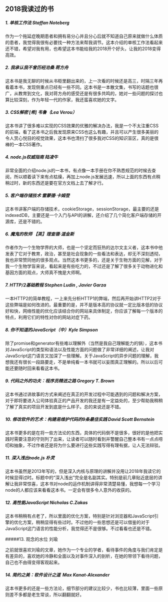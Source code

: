 ## 2018我读过的书

##### 1. 单核工作法 Staffan Noteberg
作为一个拖延症晚期患者和拥有易分心并且分心后就不知道自己原来就做什么体质的患者，我觉得我很有必要找一种方法来帮我调节。这本介绍的单核工作法看起来还不错，希望对我有用，也希望这本书能给我的2018开个好头，让我的2018变得高效。

##### 2. 我承认我不曾历经沧桑  蒋方舟
这本书是我无聊的时候从书柜里翻出来的，上一次看的时候还是高三，时隔三年再看着本书，发现侧重点已经有一些不同。这本书是一本散文集，书写的话题也很广，从教育到文化，我对蒋方舟的感受还是有很多共鸣的，她对一些问题的探讨也算比较深刻，作为年轻一代的作家，我还蛮喜欢她的文字。

##### 3. CSS解密 \[希] 韦鲁（Lea Verou）
这本书讲了很多难以实现的CSS效果的优雅的解决办法，我是一个不太注重CSS的前端，看了这本书之后我发现原来CSS也这么有趣，并且可以产生很多美丽的令人赏心悦目的视觉效果，这本书也清扫了很多我对CSS的知识盲区，真的是很棒的一本CSS著作。
##### 4. node.js权威指南 陆凌牛
非常全面的介绍node.js的一本书，有点像一本手册在你不熟悉规范的时候去查阅，所以顺着读下来有点枯燥，再加上node.js发展迅速，所以上面的东西有点稍稍过时，新的东西还是要在官方文档上去了解才行。

##### 5. 客户端存储技术 雷蒙德·卡姆登
这本书讲客户端的存储技术，cookieStorage，sessionStorage，最主要的还是indexedDB，主要还是一个入门与API的讲解，还介绍了几个简化客户端存储的开源库，还是不错的。

##### 6. 魔鬼的牧师 【英】理查德·道金斯
作者作为一个生物学界的大师，也是一个坚定而狂热的达尔文主义者，这本书中他发表了它对于教育，政治，甚至是社会现象的一些看法和表达，却无不深刻透彻，我也非常赞同他的很多观点。当然这本书更多的，还是关于生物方面的见解，对于我一个生物学盲来说，看起来是有些吃力的，不过还是了解了很多关于动物进化和基因方面的观点，大师真不愧是大师啊。

##### 7. HTTP/2基础教程 Stephen Ludin , Javier Garza
一本HTTP2的简单教程，一上来先分析HTTP1的弊端，然后再开始讲HTTP2对于这些弊端是如何改进的。最重要的是，并不是版本高的协议就一定比版本低的协议好和快，网络性能的优化应该结合你的网站来具体制定，你应该了解每一个版本的特点，利用它们的特性对你的网站对症下药。

##### 8. 你不知道的JavaScript（中）Kyle Simpson
除了promise和generator有些难以理解外（当然是我自己理解能力的锅），这本书对JavaScript的类型和语法以及性能方面的问题做了非常详细的阐述，让我对JavaScript这门语言又加深了一些理解。关于JavaScript的异步问题的理解，我想我还有很长一段路要走，不是单纯看一本书就可以妄图真正理解的。所以以后可能还要随时回来看看这本书。

##### 9. 代码之外的功夫：程序员精进之路 Gregory T. Brown
这本书通过讲故事的方式来阐述在真正的开发过程中可能遇到的问题和解决方案，对于即将要进入公司体验真正的产品开发的我还是有一定益处的，至少帮助我稍稍了解了真实的项目开发到底是什么样子。总的来说还是不错。

##### 10. 修改软件的艺术：构建易维护代码的9条最佳实践 David Scott Bernstein

这本书更多的是在将一些方法论的东西，具体的代码倒不是很多，很好的是他把实践时需要注意的守则列了出来，让读者可以随时看到并警醒自己整本书有一点点唠叨和抽象，不过作者还是将为什么要进行这些实践写得有理有据，让人无法辩驳。 

##### 11. 深入浅出node.js 朴灵  

这本书虽然是2013年写的，但是深入内核与原理的讲解并没用让2018年我读它的时候显得过时。标题中的“深入浅出”完全是名副其实。特别是前几章贴近底层的讲解让我非常惊喜，这本书对node的运作机制讲得非常清楚易懂，我想每一个学习node的人都应该来看看这本书。一定会有很多令人意外的收获的。 

##### 12. 高性能JavaScript  Nicholas C.Zakas 

这本书稍稍有点老了，所以里面的优化方案，特别是针对浏览器和JavaScript引擎的优化方案，稍稍显得有些过时。不过他的一些思想还是可以借鉴的对于JavaScript这门语言的性能分析，我觉得还不是很够。不过看看也还是不错。 

#####13. 观念的水位  刘瑜

之前就很喜欢刘瑜的文章，她作为一个专业的学者，看待事件的角度与我们肯定是有差异的，喜欢她的冷静和全面以及对事件深入的剖析，在她的带领下看待问题，自己也不由得变得客观起来。 

##### 14. 简约之美：软件设计之道  Max Kanat-Alexander 

这本书更多的还是一些方法论，细节部分的建议比较少，书也比较薄，里面一些原则差不多都是老生常谈，所以翻翻就好。 



